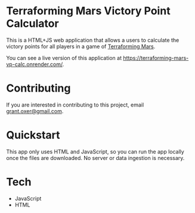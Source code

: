 # Terraforming Mars Victory Point Calculator

This is a HTML+JS web application that allows a users to calculate the victory points for all players in a game of [Terraforming Mars](https://www.fryxgames.se/games/terraforming-mars/).

You can see a live version of this application at https://terraforming-mars-vp-calc.onrender.com/.

# Contributing
If you are interested in contributing to this project, email grant.oxer@gmail.com.

# Quickstart
This app only uses HTML and JavaScript, so you can run the app locally once the files are downloaded. No server or data ingestion is necessary.

# Tech
- JavaScript
- HTML
